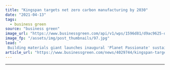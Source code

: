 ```yaml
---
title: "Kingspan targets net zero carbon manufacturing by 2030"
date: "2021-04-13"
tags: 
  - business green
source: "business green"
image_url: "https://www.businessgreen.com/api/v1/wps/1596d81/d9ac9625-d592-4be7-a45c-d73ef3c7a420/2/Kingspan-Global-Head-of-Sustainability-Bianca-Wong-185x114.jpg"
image_fp: "/assets/img/post_thumbnails/97.jpg"
lead: "
 Building materials giant launches inaugural 'Planet Passionate' sustainability report and unveils fresh decarbonisation targets ..."
article_url: "https://www.businessgreen.com/news/4029744/kingspan-targets-net-zero-carbon-manufacturing-2030"
---
```


---
